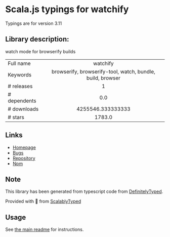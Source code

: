 
# Scala.js typings for watchify

Typings are for version 3.11

## Library description:
watch mode for browserify builds

|                    |                 |
| ------------------ | :-------------: |
| Full name          | watchify |
| Keywords           | browserify, browserify-tool, watch, bundle, build, browser |
| # releases         | 1 |
| # dependents       | 0.0 |
| # downloads        | 4255546.333333333 |
| # stars            | 1783.0 |

## Links
- [Homepage](https://github.com/browserify/watchify)
- [Bugs](https://github.com/browserify/watchify/issues)
- [Repository](https://github.com/browserify/watchify)
- [Npm](https://www.npmjs.com/package/watchify)
    


## Note
This library has been generated from typescript code from [DefinitelyTyped](https://definitelytyped.org).

Provided with :purple_heart: from [ScalablyTyped](https://github.com/oyvindberg/ScalablyTyped)

## Usage
See [the main readme](../../readme.md) for instructions.


